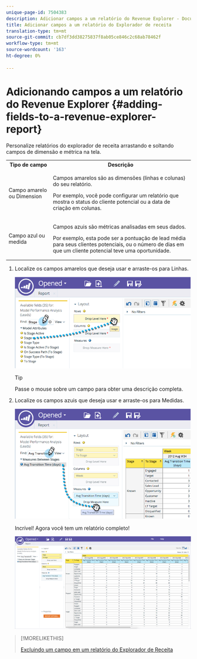 ```yaml
---
unique-page-id: 7504383
description: Adicionar campos a um relatório do Revenue Explorer - Documentos do Marketing - Documentação do produto
title: Adicionar campos a um relatório do Explorador de receita
translation-type: tm+mt
source-git-commit: cb7df3dd38275837f8ab05ce846c2c68ab78462f
workflow-type: tm+mt
source-wordcount: '163'
ht-degree: 0%

---
```



# Adicionando campos a um relatório do Revenue Explorer {#adding-fields-to-a-revenue-explorer-report}

Personalize relatórios do explorador de receita arrastando e soltando campos de dimensão e métrica na tela.

<table> 
 <tbody> 
  <tr> 
   <th>Tipo de campo</th> 
   <th>Descrição</th> 
  </tr> 
  <tr> 
   <td>Campo amarelo ou Dimension</td> 
   <td><p>Campos amarelos são as dimensões (linhas e colunas) do seu relatório.</p><p>Por exemplo, você pode configurar um relatório que mostra o status do cliente potencial ou a data de criação em colunas.</p></td> 
  </tr> 
  <tr> 
   <td>Campo azul ou medida</td> 
   <td><p>Campos azuis são métricas analisadas em seus dados.</p><p>Por exemplo, esta pode ser a pontuação de lead média para seus clientes potenciais, ou o número de dias em que um cliente potencial teve uma oportunidade.</p></td> 
  </tr> 
 </tbody> 
</table>

1. Localize os campos amarelos que deseja usar e arraste-os para Linhas.

   ![](assets/image2015-3-24-15-3a22-3a34.png)

   >[!TIP]
   >
   >Passe o mouse sobre um campo para obter uma descrição completa.

1. Localize os campos azuis que deseja usar e arraste-os para Medidas.

   ![](assets/image2015-3-24-15-3a53-3a5.png)

   Incrível! Agora você tem um relatório completo!

   ![](assets/image2015-3-24-15-3a55-3a7.png)

>[!MORELIKETHIS]
>
>[Excluindo um campo em um relatório do Explorador de Receita](/help/marketo/product-docs/reporting/revenue-cycle-analytics/revenue-explorer/deleting-a-field-in-a-revenue-explorer-report.md)
